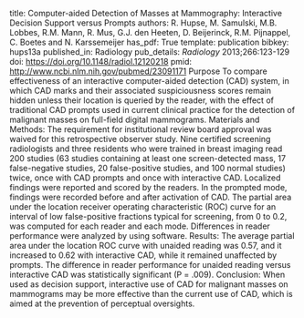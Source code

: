 title: Computer-aided Detection of Masses at Mammography: Interactive Decision Support versus Prompts
authors: R. Hupse, M. Samulski, M.B. Lobbes, R.M. Mann, R. Mus, G.J. den Heeten, D. Beijerinck, R.M. Pijnappel, C. Boetes and N. Karssemeijer
has_pdf: True
template: publication
bibkey: hups13a
published_in: Radiology
pub_details: <i>Radiology</i> 2013;266:123-129
doi: https://doi.org/10.1148/radiol.12120218
pmid: http://www.ncbi.nlm.nih.gov/pubmed/23091171
Purpose To compare effectiveness of an interactive computer-aided detection (CAD) system, in which CAD marks and their associated suspiciousness scores remain hidden unless their location is queried by the reader, with the effect of traditional CAD prompts used in current clinical practice for the detection of malignant masses on full-field digital mammograms. Materials and Methods: The requirement for institutional review board approval was waived for this retrospective observer study. Nine certified screening radiologists and three residents who were trained in breast imaging read 200 studies (63 studies containing at least one screen-detected mass, 17 false-negative studies, 20 false-positive studies, and 100 normal studies) twice, once with CAD prompts and once with interactive CAD. Localized findings were reported and scored by the readers. In the prompted mode, findings were recorded before and after activation of CAD. The partial area under the location receiver operating characteristic (ROC) curve for an interval of low false-positive fractions typical for screening, from 0 to 0.2, was computed for each reader and each mode. Differences in reader performance were analyzed by using software. Results: The average partial area under the location ROC curve with unaided reading was 0.57, and it increased to 0.62 with interactive CAD, while it remained unaffected by prompts. The difference in reader performance for unaided reading versus interactive CAD was statistically significant (P = .009). Conclusion: When used as decision support, interactive use of CAD for malignant masses on mammograms may be more effective than the current use of CAD, which is aimed at the prevention of perceptual oversights.

